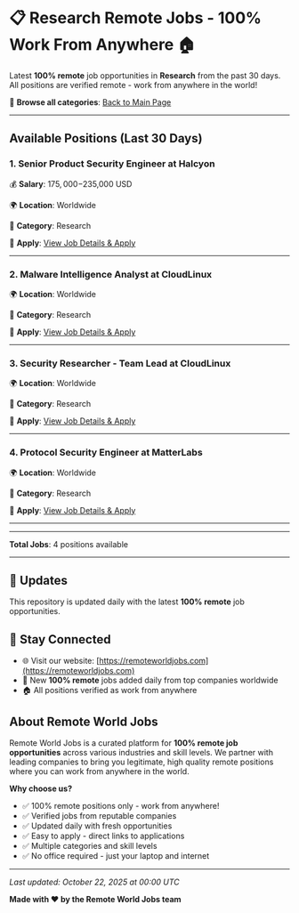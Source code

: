 # 📋 Research Remote Jobs - 100% Work From Anywhere 🏠

Latest **100% remote** job opportunities in **Research** from the past 30 days. All positions are verified remote - work from anywhere in the world!

🔗 **Browse all categories**: [Back to Main Page](README.md)

---

## Available Positions (Last 30 Days)

### 1. Senior Product Security Engineer at Halcyon

💰 **Salary**: $175,000-$235,000 USD

🌍 **Location**: Worldwide

📍 **Category**: Research

🔗 **Apply**: [View Job Details & Apply](https://remoteworldjobs.com/senior-product-security-engineer-halcyon)

---

### 2. Malware Intelligence Analyst at CloudLinux

🌍 **Location**: Worldwide

📍 **Category**: Research

🔗 **Apply**: [View Job Details & Apply](https://remoteworldjobs.com/malware-intelligence-analyst-cloudlinux)

---

### 3. Security Researcher - Team Lead at CloudLinux

🌍 **Location**: Worldwide

📍 **Category**: Research

🔗 **Apply**: [View Job Details & Apply](https://remoteworldjobs.com/security-researcher-team-lead-cloudlinux)

---

### 4. Protocol Security Engineer at MatterLabs

🌍 **Location**: Worldwide

📍 **Category**: Research

🔗 **Apply**: [View Job Details & Apply](https://remoteworldjobs.com/protocol-security-engineer-matterlabs)

---


---

**Total Jobs**: 4 positions available

---

## 🔄 Updates

This repository is updated daily with the latest **100% remote** job opportunities.

## 📧 Stay Connected

- 🌐 Visit our website: [https://remoteworldjobs.com](https://remoteworldjobs.com)
- 💼 New **100% remote** jobs added daily from top companies worldwide
- 🏠 All positions verified as work from anywhere

## About Remote World Jobs

Remote World Jobs is a curated platform for **100% remote job opportunities** across various industries and skill levels. We partner with leading companies to bring you legitimate, high quality remote positions where you can work from anywhere in the world.

**Why choose us?**
- ✅ 100% remote positions only - work from anywhere!
- ✅ Verified jobs from reputable companies
- ✅ Updated daily with fresh opportunities
- ✅ Easy to apply - direct links to applications
- ✅ Multiple categories and skill levels
- ✅ No office required - just your laptop and internet

---

_Last updated: October 22, 2025 at 00:00 UTC_

**Made with ❤️ by the Remote World Jobs team**
